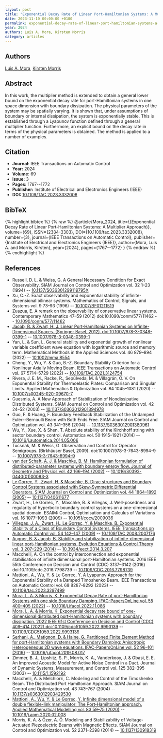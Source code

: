 ```yaml
---
layout: post
title: "Exponential Decay Rate of Linear Port-Hamiltonian Systems: A Multiplier Approach"
date: 2023-11-10 00:00:00 +0100
permalink: exponential-decay-rate-of-linear-port-hamiltonian-systems-a-multiplier-approach
year: 2024
authors: Luis A. Mora, Kirsten Morris
category: articles
---
```

 
## Authors
[Luis A. Mora](authors/luis-a-mora), [Kirsten Morris](authors/kirsten-morris)
 
## Abstract
In this work, the multiplier method is extended to obtain a general lower bound on the exponential decay rate for port-Hamiltonian systems in one space dimension with boundary dissipation. The physical parameters of the system may be spatially varying. It is shown that, under assumptions of boundary or internal dissipation, the system is exponentially stable. This is established through a Lyapunov function defined through a general multiplier function. Furthermore, an explicit bound on the decay rate in terms of the physical parameters is obtained. The method is applied to a number of examples.
 
## Citation
- **Journal:** IEEE Transactions on Automatic Control
- **Year:** 2024
- **Volume:** 69
- **Issue:** 3
- **Pages:** 1767--1772
- **Publisher:** Institute of Electrical and Electronics Engineers (IEEE)
- **DOI:** [10.1109/TAC.2023.3332008](https://doi.org/10.1109/TAC.2023.3332008)
 
## BibTeX
{% highlight bibtex %}
{% raw %}
@article{Mora_2024,
  title={{Exponential Decay Rate of Linear Port-Hamiltonian Systems: A Multiplier Approach}},
  volume={69},
  ISSN={2334-3303},
  DOI={10.1109/tac.2023.3332008},
  number={3},
  journal={IEEE Transactions on Automatic Control},
  publisher={Institute of Electrical and Electronics Engineers (IEEE)},
  author={Mora, Luis A. and Morris, Kirsten},
  year={2024},
  pages={1767--1772}
}
{% endraw %}
{% endhighlight %}
 
## References
- Russell, D. L. & Weiss, G. A General Necessary Condition for Exact Observability. SIAM Journal on Control and Optimization vol. 32 1–23 (1994) -- [10.1137/S036301299119795X](https://doi.org/10.1137/S036301299119795X)
- Xu, C.-Z. Exact observability and exponential stability of infinite-dimensional bilinear systems. Mathematics of Control, Signals, and Systems vol. 9 73–93 (1996) -- [10.1007/BF01211519](https://doi.org/10.1007/BF01211519)
- Zuazua, E. A remark on the observability of conservative linear systems. Contemporary Mathematics 47–59 (2012) doi:10.1090/conm/577/11462 -- [10.1090/conm/577/11462](https://doi.org/10.1090/conm/577/11462)
- [Jacob, B. & Zwart, H. J. Linear Port-Hamiltonian Systems on Infinite-Dimensional Spaces. (Springer Basel, 2012). doi:10.1007/978-3-0348-0399-1](linear-port-hamiltonian-systems-on-infinite-dimensional-spaces) -- [10.1007/978-3-0348-0399-1](https://doi.org/10.1007/978-3-0348-0399-1)
- Yan, L. & Sun, L. General stability and exponential growth of nonlinear variable coefficient wave equation with logarithmic source and memory term. Mathematical Methods in the Applied Sciences vol. 46 879–894 (2022) -- [10.1002/mma.8554](https://doi.org/10.1002/mma.8554)
- Cheng, Y., Wu, Y. & Guo, B.-Z. Boundary Stability Criterion for a Nonlinear Axially Moving Beam. IEEE Transactions on Automatic Control vol. 67 5714–5729 (2022) -- [10.1109/TAC.2021.3124754](https://doi.org/10.1109/TAC.2021.3124754)
- Rivera, J. E. M., Racke, R., Sepúlveda, M. & Villagrán, O. V. On Exponential Stability for Thermoelastic Plates: Comparison and Singular Limits. Applied Mathematics &amp; Optimization vol. 84 1045–1081 (2020) -- [10.1007/s00245-020-09670-7](https://doi.org/10.1007/s00245-020-09670-7)
- Guesmia, A. A New Approach of Stabilization of Nondissipative Distributed Systems. SIAM Journal on Control and Optimization vol. 42 24–52 (2003) -- [10.1137/S0363012901394978](https://doi.org/10.1137/S0363012901394978)
- Guo, F. & Huang, F. Boundary Feedback Stabilization of the Undamped Euler--Bernoulli Beam with Both Ends Free. SIAM Journal on Control and Optimization vol. 43 341–356 (2004) -- [10.1137/S0363012901380961](https://doi.org/10.1137/S0363012901380961)
- Wu, Y., Xue, X. & Shen, T. Absolute stability of the Kirchhoff string with sector boundary control. Automatica vol. 50 1915–1921 (2014) -- [10.1016/j.automatica.2014.05.006](https://doi.org/10.1016/j.automatica.2014.05.006)
- Tucsnak, M. & Weiss, G. Observation and Control for Operator Semigroups. (Birkhäuser Basel, 2009). doi:10.1007/978-3-7643-8994-9 -- [10.1007/978-3-7643-8994-9](https://doi.org/10.1007/978-3-7643-8994-9)
- [van der Schaft, A. J. & Maschke, B. M. Hamiltonian formulation of distributed-parameter systems with boundary energy flow. Journal of Geometry and Physics vol. 42 166–194 (2002)](hamiltonian-formulation-of-distributed-parameter-systems-with-boundary-energy-flow) -- [10.1016/S0393-0440(01)00083-3](https://doi.org/10.1016/S0393-0440(01)00083-3)
- [Le Gorrec, Y., Zwart, H. & Maschke, B. Dirac structures and Boundary Control Systems associated with Skew-Symmetric Differential Operators. SIAM Journal on Control and Optimization vol. 44 1864–1892 (2005)](dirac-structures-and-boundary-control-systems-associated-with-skew-symmetric-differential-operators) -- [10.1137/040611677](https://doi.org/10.1137/040611677)
- Zwart, H., Le Gorrec, Y., Maschke, B. & Villegas, J. Well-posedness and regularity of hyperbolic boundary control systems on a one-dimensional spatial domain. ESAIM: Control, Optimisation and Calculus of Variations vol. 16 1077–1093 (2009) -- [10.1051/cocv/2009036](https://doi.org/10.1051/cocv/2009036)
- [Villegas, J. A., Zwart, H., Le Gorrec, Y. & Maschke, B. Exponential Stability of a Class of Boundary Control Systems. IEEE Transactions on Automatic Control vol. 54 142–147 (2009)](exponential-stability-of-a-class-of-boundary-control-systems) -- [10.1109/TAC.2008.2007176](https://doi.org/10.1109/TAC.2008.2007176)
- [Augner, B. & Jacob, B. Stability and stabilization of infinite-dimensional linear port-Hamiltonian systems. Evolution Equations &amp; Control Theory vol. 3 207–229 (2014)](stability-and-stabilization-of-infinite-dimensional-linear-port-hamiltonian-systems) -- [10.3934/eect.2014.3.207](https://doi.org/10.3934/eect.2014.3.207)
- Macchelli, A. On the control by interconnection and exponential stabilisation of infinite dimensional port-Hamiltonian systems. 2016 IEEE 55th Conference on Decision and Control (CDC) 3137–3142 (2016) doi:10.1109/cdc.2016.7798739 -- [10.1109/CDC.2016.7798739](https://doi.org/10.1109/CDC.2016.7798739)
- Mattioni, A., Wu, Y. & Le Gorrec, Y. A Lyapunov Approach for the Exponential Stability of a Damped Timoshenko Beam. IEEE Transactions on Automatic Control vol. 68 8287–8292 (2023) -- [10.1109/tac.2023.3297499](https://doi.org/10.1109/tac.2023.3297499)
- [Mora, L. A. & Morris, K. Exponential Decay Rate of port-Hamiltonian Systems with one side Boundary Damping. IFAC-PapersOnLine vol. 55 400–405 (2022)](exponential-decay-rate-of-port-hamiltonian-systems-with-one-side-boundary-damping) -- [10.1016/j.ifacol.2022.11.086](https://doi.org/10.1016/j.ifacol.2022.11.086)
- [Mora, L. A. & Morris, K. Exponential decay rate bound of one-dimensional distributed port-Hamiltonian systems with boundary dissipation. 2022 IEEE 61st Conference on Decision and Control (CDC) 409–414 (2022) doi:10.1109/cdc51059.2022.9993139](exponential-decay-rate-bound-of-one-dimensional-distributed-port-hamiltonian-systems-with-boundary-dissipation) -- [10.1109/CDC51059.2022.9993139](https://doi.org/10.1109/CDC51059.2022.9993139)
- [Serhani, A., Matignon, D. & Haine, G. Partitioned Finite Element Method for port-Hamiltonian systems with Boundary Damping: Anisotropic Heterogeneous 2D wave equations. IFAC-PapersOnLine vol. 52 96–101 (2019)](partitioned-finite-element-method-for-port-hamiltonian-systems-with-boundary-damping-anisotropic-heterogeneous-2d-wave-equations) -- [10.1016/j.ifacol.2019.08.017](https://doi.org/10.1016/j.ifacol.2019.08.017)
- Zimmer, B. J., Lipshitz, S. P., Morris, K. A., Vanderkooy, J. & Obasi, E. E. An Improved Acoustic Model for Active Noise Control in a Duct. Journal of Dynamic Systems, Measurement, and Control vol. 125 382–395 (2003) -- [10.1115/1.1592192](https://doi.org/10.1115/1.1592192)
- Macchelli, A. & Melchiorri, C. Modeling and Control of the Timoshenko Beam. The Distributed Port Hamiltonian Approach. SIAM Journal on Control and Optimization vol. 43 743–767 (2004) -- [10.1137/s0363012903429530](https://doi.org/10.1137/s0363012903429530)
- [Mattioni, A., Wu, Y. & Le Gorrec, Y. Infinite dimensional model of a double flexible-link manipulator: The Port-Hamiltonian approach. Applied Mathematical Modelling vol. 83 59–75 (2020)](infinite-dimensional-model-of-a-double-flexible-link-manipulator-the-port-hamiltonian-approach) -- [10.1016/j.apm.2020.02.008](https://doi.org/10.1016/j.apm.2020.02.008)
- Morris, K. A. & Özer, A. Ö. Modeling and Stabilizability of Voltage-Actuated Piezoelectric Beams with Magnetic Effects. SIAM Journal on Control and Optimization vol. 52 2371–2398 (2014) -- [10.1137/130918319](https://doi.org/10.1137/130918319)


